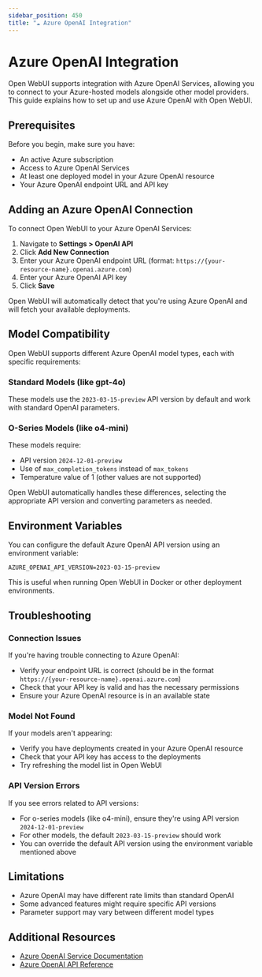 ```yaml
---
sidebar_position: 450
title: "☁️ Azure OpenAI Integration"
---
```


# Azure OpenAI Integration

Open WebUI supports integration with Azure OpenAI Services, allowing you to connect to your Azure-hosted models alongside other model providers. This guide explains how to set up and use Azure OpenAI with Open WebUI.

## Prerequisites

Before you begin, make sure you have:

- An active Azure subscription
- Access to Azure OpenAI Services
- At least one deployed model in your Azure OpenAI resource
- Your Azure OpenAI endpoint URL and API key

## Adding an Azure OpenAI Connection

To connect Open WebUI to your Azure OpenAI Services:

1. Navigate to **Settings > OpenAI API**
2. Click **Add New Connection**
3. Enter your Azure OpenAI endpoint URL (format: `https://{your-resource-name}.openai.azure.com`)
4. Enter your Azure OpenAI API key
5. Click **Save**

Open WebUI will automatically detect that you're using Azure OpenAI and will fetch your available deployments.

## Model Compatibility

Open WebUI supports different Azure OpenAI model types, each with specific requirements:

### Standard Models (like gpt-4o)

These models use the `2023-03-15-preview` API version by default and work with standard OpenAI parameters.

### O-Series Models (like o4-mini)

These models require:
- API version `2024-12-01-preview`
- Use of `max_completion_tokens` instead of `max_tokens`
- Temperature value of 1 (other values are not supported)

Open WebUI automatically handles these differences, selecting the appropriate API version and converting parameters as needed.

## Environment Variables

You can configure the default Azure OpenAI API version using an environment variable:

```
AZURE_OPENAI_API_VERSION=2023-03-15-preview
```

This is useful when running Open WebUI in Docker or other deployment environments.

## Troubleshooting

### Connection Issues

If you're having trouble connecting to Azure OpenAI:

- Verify your endpoint URL is correct (should be in the format `https://{your-resource-name}.openai.azure.com`)
- Check that your API key is valid and has the necessary permissions
- Ensure your Azure OpenAI resource is in an available state

### Model Not Found

If your models aren't appearing:

- Verify you have deployments created in your Azure OpenAI resource
- Check that your API key has access to the deployments
- Try refreshing the model list in Open WebUI

### API Version Errors

If you see errors related to API versions:

- For o-series models (like o4-mini), ensure they're using API version `2024-12-01-preview`
- For other models, the default `2023-03-15-preview` should work
- You can override the default API version using the environment variable mentioned above

## Limitations

- Azure OpenAI may have different rate limits than standard OpenAI
- Some advanced features might require specific API versions
- Parameter support may vary between different model types

## Additional Resources

- [Azure OpenAI Service Documentation](https://learn.microsoft.com/en-us/azure/ai-services/openai/)
- [Azure OpenAI API Reference](https://learn.microsoft.com/en-us/azure/ai-services/openai/reference)
